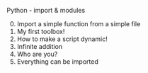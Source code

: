 Python - import & modules

0. Import a simple function from a simple file 
1. My first toolbox!
2. How to make a script dynamic! 
3. Infinite addition 
4. Who are you? 
5. Everything can be imported 

